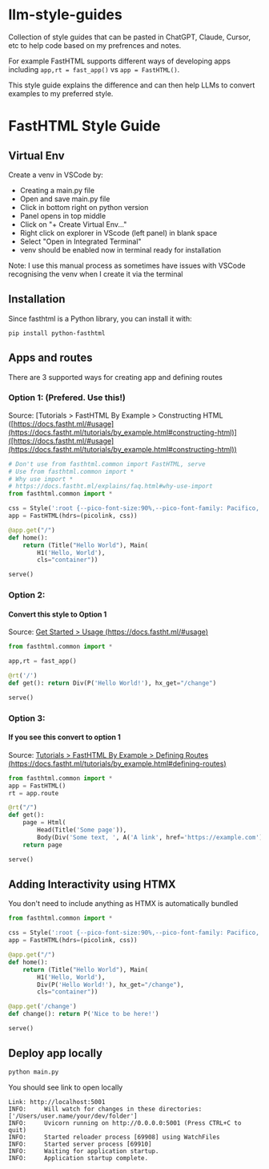# llm-style-guides

Collection of style guides that can be pasted in ChatGPT, Claude, Cursor, etc to help code based on my prefrences and notes.

For example FastHTML supports different ways of developing apps including `app,rt = fast_app()` vs `app = FastHTML()`.

This style guide explains the difference and can then help LLMs to convert examples to my preferred style.

# FastHTML Style Guide

## Virtual Env

Create a venv in VSCode by: 

- Creating a main.py file 
- Open and save main.py file
- Click in bottom right on python version
- Panel opens in top middle
- Click on "+ Create Virtual Env..."
- Right click on explorer in VScode (left panel) in blank space
- Select "Open in Integrated Terminal"
- venv should be enabled now in terminal ready for installation

Note: I use this manual process as sometimes have issues with VSCode recognising the venv when I create it via the terminal

## Installation

Since fasthtml is a Python library, you can install it with:

```
pip install python-fasthtml
```

## Apps and routes

There are 3 supported ways for creating app and defining routes

### Option 1: (Prefered. Use this!)

Source: [Tutorials > FastHTML By Example > Constructing HTML ([https://docs.fastht.ml/#usage](https://docs.fastht.ml/tutorials/by_example.html#constructing-html)]([https://docs.fastht.ml/#usage](https://docs.fastht.ml/tutorials/by_example.html#constructing-html))

```python
# Don't use from fasthtml.common import FastHTML, serve
# Use from fasthtml.common import *
# Why use import *
# https://docs.fastht.ml/explains/faq.html#why-use-import
from fasthtml.common import *

css = Style(':root {--pico-font-size:90%,--pico-font-family: Pacifico, cursive;}')
app = FastHTML(hdrs=(picolink, css))

@app.get("/")
def home():
    return (Title("Hello World"), Main(
        H1('Hello, World'), 
        cls="container"))

serve()
```

### Option 2: 
#### Convert this style to Option 1

Source: [Get Started > Usage (https://docs.fastht.ml/#usage)](https://docs.fastht.ml/#usage)

```python
from fasthtml.common import *

app,rt = fast_app()

@rt('/')
def get(): return Div(P('Hello World!'), hx_get="/change")

serve()
```

### Option 3:
#### If you see this convert to option 1

Source: [Tutorials > FastHTML By Example > Defining Routes (https://docs.fastht.ml/tutorials/by_example.html#defining-routes)](https://docs.fastht.ml/tutorials/by_example.html#defining-routes)

```python
from fasthtml.common import *
app = FastHTML()
rt = app.route

@rt("/")
def get():
    page = Html(
        Head(Title('Some page')),
        Body(Div('Some text, ', A('A link', href='https://example.com'), Img(src="https://placehold.co/200"), cls='myclass')))
    return page

serve()
```

## Adding Interactivity using HTMX

You don't need to include anything as HTMX is automatically bundled

```python
from fasthtml.common import *

css = Style(':root {--pico-font-size:90%,--pico-font-family: Pacifico, cursive;}')
app = FastHTML(hdrs=(picolink, css))

@app.get("/")
def home():
    return (Title("Hello World"), Main(
        H1('Hello, World'), 
        Div(P('Hello World!'), hx_get="/change"),
        cls="container"))

@app.get('/change')
def change(): return P('Nice to be here!')

serve()
```

## Deploy app locally

```sh
python main.py
```

You should see link to open locally

```
Link: http://localhost:5001
INFO:     Will watch for changes in these directories: ['/Users/user.name/your/dev/folder']
INFO:     Uvicorn running on http://0.0.0.0:5001 (Press CTRL+C to quit)
INFO:     Started reloader process [69908] using WatchFiles
INFO:     Started server process [69910]
INFO:     Waiting for application startup.
INFO:     Application startup complete.
```
